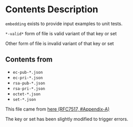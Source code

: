 # Contents Description
`embedding` exists to provide input examples to unit tests.

`*-valid*` form of file is valid variant of that key or set

Other form of file is invalid variant of that key or set

## Contents from
- `ec-pub-*.json`
- `ec-pri-*.json`
- `rsa-pub-*.json`
- `rsa-pri-*.json`
- `octet-*.json`
- `set-*.json`

This file came from [here (RFC7517, #Appendix-A)](https://www.rfc-editor.org/rfc/rfc7517#appendix-A)

The key or set has been slightly modified to trigger errors.


